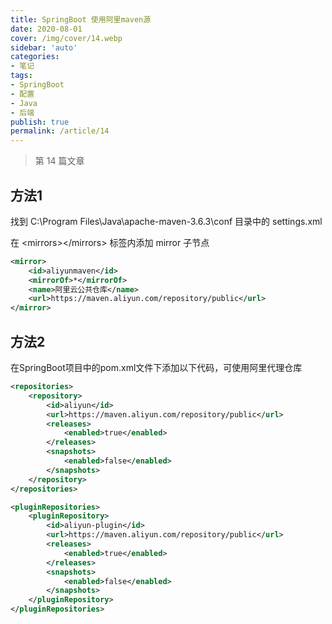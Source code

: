 ```yaml
---
title: SpringBoot 使用阿里maven源
date: 2020-08-01
cover: /img/cover/14.webp
sidebar: 'auto'
categories:
- 笔记
tags:
- SpringBoot
- 配置
- Java
- 后端
publish: true
permalink: /article/14
---
```


> 第 14 篇文章
<!-- more -->

## 方法1
找到 C:\Program Files\Java\apache-maven-3.6.3\conf 目录中的 settings.xml

在 \<mirrors>\</mirrors> 标签内添加 mirror 子节点
```xml
<mirror>
    <id>aliyunmaven</id>
    <mirrorOf>*</mirrorOf>
    <name>阿里云公共仓库</name>
    <url>https://maven.aliyun.com/repository/public</url>
</mirror>
```

## 方法2
在SpringBoot项目中的pom.xml文件下添加以下代码，可使用阿里代理仓库
```xml
<repositories>
    <repository>
        <id>aliyun</id>
        <url>https://maven.aliyun.com/repository/public</url>
        <releases>
            <enabled>true</enabled>
        </releases>
        <snapshots>
            <enabled>false</enabled>
        </snapshots>
    </repository>
</repositories>

<pluginRepositories>
    <pluginRepository>
        <id>aliyun-plugin</id>
        <url>https://maven.aliyun.com/repository/public</url>
        <releases>
            <enabled>true</enabled>
        </releases>
        <snapshots>
            <enabled>false</enabled>
        </snapshots>
    </pluginRepository>
</pluginRepositories>
```